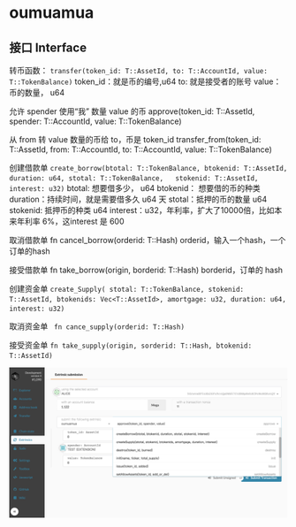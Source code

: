 # oumuamua

## 接口 Interface
转币函数：
`transfer(token_id: T::AssetId, to: T::AccountId, value: T::TokenBalance)`
token_id：就是币的编号,u64
to: 就是接受者的账号
value： 币的数量， u64

允许 spender 使用“我” 数量 value 的币
approve(token_id: T::AssetId, spender: T::AccountId, value: T::TokenBalance)

从 from 转 value 数量的币给 to，币是 token_id
transfer_from(token_id: T::AssetId, from: T::AccountId, to: T::AccountId, value: T::TokenBalance) 

创建借款单
`create_borrow(btotal: T::TokenBalance, btokenid: T::AssetId, duration: u64, stotal: T::TokenBalance,   stokenid: T::AssetId, interest: u32)` 
btotal: 想要借多少， u64
btokenid： 想要借的币的种类
duration：持续时间，就是需要借多久 u64 天
stotal：抵押的币的数量 u64
stokenid: 抵押币的种类 u64
interest：u32，年利率，扩大了10000倍，比如本来年利率 6%，这interest 是 600

取消借款单
fn cancel_borrow(orderid: T::Hash) 
orderid，输入一个hash，一个订单的hash

接受借款单
fn take_borrow(origin, borderid: T::Hash)
borderid，订单的 hash


创建资金单
`create_Supply( stotal: T::TokenBalance, stokenid:  T::AssetId, btokenids: Vec<T::AssetId>, amortgage: u32, duration: u64, interest: u32) `

取消资金单
` fn cance_supply(orderid: T::Hash)`

接受资金单
`fn take_supply(origin, sorderid: T::Hash, btokenid: T::AssetId)`



![a](./image/20190922111859.png)


